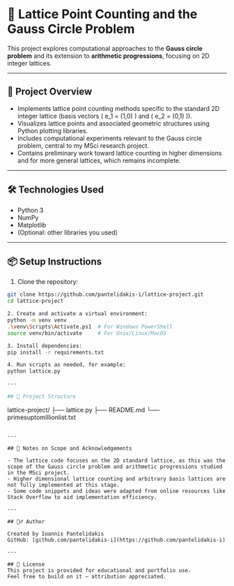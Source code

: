 # 🎯 Lattice Point Counting and the Gauss Circle Problem

This project explores computational approaches to the **Gauss circle problem** and its extension to **arithmetic progressions**, focusing on 2D integer lattices.

---

## 🚀 Project Overview

- Implements lattice point counting methods specific to the standard 2D integer lattice (basis vectors \( e_1 = (1,0) \) and \( e_2 = (0,1) \)).
- Visualizes lattice points and associated geometric structures using Python plotting libraries.
- Includes computational experiments relevant to the Gauss circle problem, central to my MSci research project.
- Contains preliminary work toward lattice counting in higher dimensions and for more general lattices, which remains incomplete.

---

## 🛠️ Technologies Used

- Python 3
- NumPy
- Matplotlib
- (Optional: other libraries you used)

---

## 📦 Setup Instructions

1. Clone the repository:
  ```bash
  git clone https://github.com/pantelidakis-i/lattice-project.git
  cd lattice-project

2. Create and activate a virtual environment:
  python -m venv venv
  .\venv\Scripts\Activate.ps1  # For Windows PowerShell
  source venv/bin/activate     # For Unix/Linux/MacOS

3. Install dependencies:
  pip install -r requirements.txt

4. Run scripts as needed, for example:
  python lattice.py

---

## 📁 Project Structure

  ```
  lattice-project/
  ├── lattice.py
  ├── README.md
  └── primesuptomillionlist.txt
  ```

---

## 📌 Notes on Scope and Acknowledgements

- The lattice code focuses on the 2D standard lattice, as this was the scope of the Gauss circle problem and arithmetic progressions studied in the MSci project.
- Higher dimensional lattice counting and arbitrary basis lattices are not fully implemented at this stage.
- Some code snippets and ideas were adapted from online resources like Stack Overflow to aid implementation efficiency.

---

## 🙋‍♂️ Author

Created by Ioannis Pantelidakis
GitHub: [github.com/pantelidakis-i](https://github.com/pantelidakis-i)

---

## 📜 License
This project is provided for educational and portfolio use.
Feel free to build on it — attribution appreciated.
